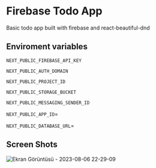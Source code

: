 
# Firebase Todo App

Basic todo app built with firebase and react-beautiful-dnd

## Enviroment variables



`NEXT_PUBLIC_FIREBASE_API_KEY`

`NEXT_PUBLIC_AUTH_DOMAIN`

`NEXT_PUBLIC_PROJECT_ID`

`NEXT_PUBLIC_STORAGE_BUCKET`

`NEXT_PUBLIC_MESSAGING_SENDER_ID`

`NEXT_PUBLIC_APP_ID`=

`NEXT_PUBLIC_DATABASE_URL`=
## Screen Shots

  ![Ekran Görüntüsü - 2023-08-06 22-29-09](https://github.com/dukeofsoftware/firabase-todo-app/assets/89215036/1a590302-41d9-4192-9411-145875076d4d)

